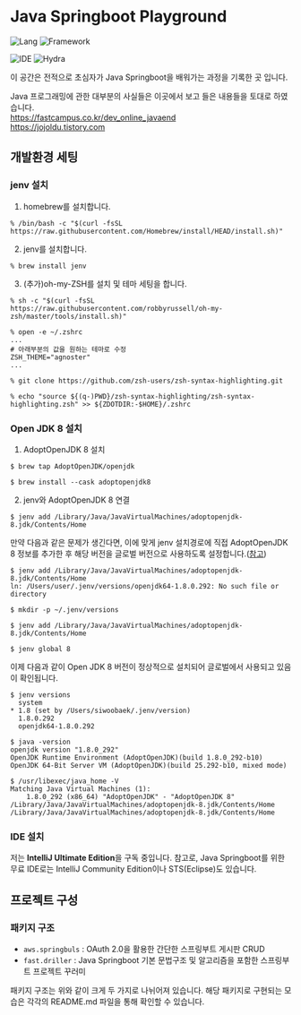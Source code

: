 # Java Springboot Playground

![Lang](https://img.shields.io/badge/lang-java-orange)
![Framework](https://img.shields.io/badge/framework-springboot-green)

![IDE](https://img.shields.io/badge/ide-intellij-blue)
![Hydra](https://img.shields.io/badge/hail-hydra-red)

이 공간은 전적으로 초심자가 Java Springboot을 배워가는 과정을 기록한 곳 입니다.

Java 프로그래밍에 관한 대부분의 사실들은 이곳에서 보고 들은 내용들을 토대로 하였습니다.  
https://fastcampus.co.kr/dev_online_javaend  
https://jojoldu.tistory.com

## 개발환경 세팅

### jenv 설치

1. homebrew를 설치합니다.  
```shell
% /bin/bash -c "$(curl -fsSL https://raw.githubusercontent.com/Homebrew/install/HEAD/install.sh)"
```  
2. jenv를 설치합니다.  
```shell
% brew install jenv
```
3. (추가)oh-my-ZSH를 설치 및 테마 세팅을 합니다.
```shell
% sh -c "$(curl -fsSL https://raw.githubusercontent.com/robbyrussell/oh-my-zsh/master/tools/install.sh)"

% open -e ~/.zshrc
...
# 아래부분의 값을 원하는 테마로 수정
ZSH_THEME="agnoster"
...

% git clone https://github.com/zsh-users/zsh-syntax-highlighting.git

% echo "source ${(q-)PWD}/zsh-syntax-highlighting/zsh-syntax-highlighting.zsh" >> ${ZDOTDIR:-$HOME}/.zshrc
```

### Open JDK 8 설치
1. AdoptOpenJDK 8 설치
```shell
$ brew tap AdoptOpenJDK/openjdk

$ brew install --cask adoptopenjdk8
```

2. jenv와 AdoptOpenJDK 8 연결
```shell
$ jenv add /Library/Java/JavaVirtualMachines/adoptopenjdk-8.jdk/Contents/Home
```

만약 다음과 같은 문제가 생긴다면, 이에 맞게 jenv 설치경로에 직접 AdoptOpenJDK 8 정보를 추가한 후 해당 버전을 글로벌 버전으로 사용하도록 설정합니다.([참고](https://cozzin.tistory.com/64))

```shell
$ jenv add /Library/Java/JavaVirtualMachines/adoptopenjdk-8.jdk/Contents/Home
ln: /Users/user/.jenv/versions/openjdk64-1.8.0.292: No such file or directory

$ mkdir -p ~/.jenv/versions

$ jenv add /Library/Java/JavaVirtualMachines/adoptopenjdk-8.jdk/Contents/Home

$ jenv global 8
```
이제 다음과 같이 Open JDK 8 버전이 정상적으로 설치되어 글로벌에서 사용되고 있음이 확인됩니다.
```shell
$ jenv versions
  system
* 1.8 (set by /Users/siwoobaek/.jenv/version)
  1.8.0.292
  openjdk64-1.8.0.292

$ java -version
openjdk version "1.8.0_292"
OpenJDK Runtime Environment (AdoptOpenJDK)(build 1.8.0_292-b10)
OpenJDK 64-Bit Server VM (AdoptOpenJDK)(build 25.292-b10, mixed mode)

$ /usr/libexec/java_home -V
Matching Java Virtual Machines (1):
    1.8.0_292 (x86_64) "AdoptOpenJDK" - "AdoptOpenJDK 8" /Library/Java/JavaVirtualMachines/adoptopenjdk-8.jdk/Contents/Home
/Library/Java/JavaVirtualMachines/adoptopenjdk-8.jdk/Contents/Home
```

### IDE 설치

저는 **IntelliJ Ultimate Edition**을 구독 중입니다. 참고로, Java Springboot를 위한 무료 IDE로는 IntelliJ Community Edition이나 STS(Eclipse)도 있습니다.

## 프로젝트 구성

### 패키지 구조
- `aws.springbuls` : OAuth 2.0을 활용한 간단한 스프링부트 게시판 CRUD
- `fast.driller` : Java Springboot 기본 문법구조 및 알고리즘을 포함한 스프링부트 프로젝트 꾸러미

패키지 구조는 위와 같이 크게 두 가지로 나뉘어져 있습니다. 해당 패키지로 구현되는 모습은 각각의 README.md 파일을 통해 확인할 수 있습니다.